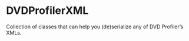 # DVDProfilerXML

Collection of classes that can help you (de)serialize any of DVD Profiler’s XMLs.
